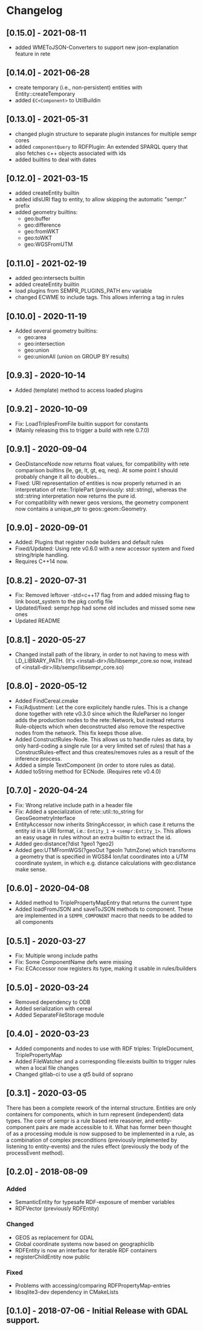 # Changelog

## [0.15.0] - 2021-08-11

- added WMEToJSON-Converters to support new json-explanation feature in rete

## [0.14.0] - 2021-06-28

- create temporary (i.e., non-persistent) entities with Entity::createTemporary
- added `EC<Component>` to UtilBuildin

## [0.13.0] - 2021-05-31

- changed plugin structure to separate plugin instances for multiple sempr cores
- added `componentQuery` to RDFPlugin: An extended SPARQL query that also
  fetches c++ objects associated with ids
- added builtins to deal with dates

## [0.12.0] - 2021-03-15

- added createEntity builtin
- added idIsURI flag to entity, to allow skipping the automatic "sempr:" prefix
- added geometry builtins:
  - geo:buffer
  - geo:difference
  - geo:fromWKT
  - geo:toWKT
  - geo:WGSFromUTM

## [0.11.0] - 2021-02-19

- added geo:intersects builtin
- added createEntity builtin
- load plugins from SEMPR\_PLUGINS\_PATH env variable
- changed ECWME to include tags. This allows inferring a tag in rules

## [0.10.0] - 2020-11-19

- Added several geometry builtins:
  - geo:area
  - geo:intersection
  - geo:union
  - geo:unionAll (union on GROUP BY results)

## [0.9.3] - 2020-10-14

- Added (template) method to access loaded plugins

## [0.9.2] - 2020-10-09

- Fix: LoadTriplesFromFile builtin support for constants
- (Mainly releasing this to trigger a build with rete 0.7.0)

## [0.9.1] - 2020-09-04

- GeoDistanceNode now returns float values, for compatibility with rete
  comparison builtins (le, ge, lt, gt, eq, neq).
  At some point I should probably change it all to doubles...
- Fixed: URI representation of entities is now properly returned in an
  interpretation of rete::TriplePart (previously: std::string), whereas the
  std::string interpretation now returns the pure id.
- For compatibility with newer geos versions, the geometry component now
  contains a unique\_ptr to geos::geom::Geometry.

## [0.9.0] - 2020-09-01

- Added: Plugins that register node builders and default rules
- Fixed/Updated: Using rete v0.6.0 with a new accessor system and fixed
  string/triple handling.
- Requires C++14 now.

## [0.8.2] - 2020-07-31

- Fix: Removed leftover -std=c++17 flag from and added missing flag to link
  boost\_system to the pkg config file
- Updated/fixed: sempr.hpp had some old includes and missed some new ones
- Updated README

## [0.8.1] - 2020-05-27

- Changed install path of the library, in order to not having to mess with
  LD\_LIBRARY\_PATH. (It's <install-dir\>/lib/libsempr\_core.so now, instead of
  <install-dir\>/lib/sempr/libsempr\_core.so)

## [0.8.0] - 2020-05-12

- Added FindCereal.cmake
- Fix/Adjustment: Let the core explicitely handle rules. This is a change done
  together with rete v0.3.0 since which the RuleParser no longer adds the
  production nodes to the rete::Network, but instead returns Rule-objects which
  when deconstructed also remove the respective nodes from the network.
  This fix keeps those alive.
- Added ConstructRules-Node. This allows us to handle rules as data, by only
  hard-coding a single rule (or a very limited set of rules) that has a
  ConstructRules-effect and thus creates/removes rules as a result of the
  inference process.
- Added a simple TextComponent (in order to store rules as data).
- Added toString method for ECNode. (Requires rete v0.4.0)


## [0.7.0] - 2020-04-24

- Fix: Wrong relative include path in a header file
- Fix: Added a specialization of rete::util::to\_string for GeosGeometryInterface
- EntityAccessor now inherits StringAccessor, in which case it returns the
  entity id in a URI format, i.e.: `Entity_1` -> `<sempr:Entity_1>`. This allows
  an easy usage in rules without an extra builtin to extract the id.
- Added geo:distance(?dist ?geo1 ?geo2)
- Added geo:UTMFromWGS(?geoOut ?geoIn ?utmZone) which transforms a geometry that
  is specified in WGS84 lon/lat coordinates into a UTM coordinate system, in
  which e.g. distance calculations with geo:distance make sense.

## [0.6.0] - 2020-04-08

- Added method to TriplePropertyMapEntry that returns the current type
- Added loadFromJSON and saveToJSON methods to component. These are implemented
  in a `SEMPR_COMPONENT` macro that needs to be added to all components

## [0.5.1] - 2020-03-27

- Fix: Multiple wrong include paths
- Fix: Some ComponentName defs were missing
- Fix: ECAccessor now registers its type, making it usable in rules/builders

## [0.5.0] - 2020-03-24

- Removed dependency to ODB
- Added serialization with cereal
- Added SeparateFileStorage module

## [0.4.0] - 2020-03-23

- Added components and nodes to use with RDF triples:
  TripleDocument, TriplePropertyMap
- Added FileWatcher and a corresponding file:exists builtin to trigger rules
  when a local file changes
- Changed gitlab-ci to use a qt5 build of soprano

## [0.3.1] - 2020-03-05

There has been a complete rework of the internal structure.
Entities are only containers for components, which in turn
represent (independent) data types. The core of sempr is a
rule based rete reasoner, and entity-component pairs are made
accessible to it. What has former been thought of as a
processing module is now supposed to be implemented in a rule,
as a combination of complex preconditions (previously implemented
by listening to entity-events) and the rules effect (previously
the body of the processEvent method).

## [0.2.0] - 2018-08-09

### Added
- SemanticEntity for typesafe RDF-exposure of member variables
- RDFVector (previously RDFEntity)

### Changed
- GEOS as replacement for GDAL
- Global coordinate systems now based on geographiclib
- RDFEntity is now an interface for iterable RDF containers
- registerChildEntity now public

### Fixed
- Problems with accessing/comparing RDFPropertyMap-entries
- libsqlite3-dev dependency in CMakeLists

## [0.1.0] - 2018-07-06 - Initial Release with GDAL support.
